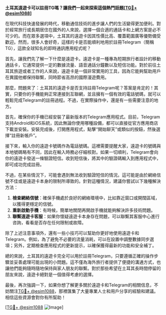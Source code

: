 **土耳其遠遊卡可以註冊TG嗎？讓我們一起來探索這個熱門話題[[TG💪+ @esim1088](https://t.me/s/esim1088)]**

在現代科技快速發展的時代，移動通信技術的進步讓人們的生活變得更加便利。對於經常旅行或長期居住在國外的人來說，選擇一個合適的通話卡和上網方案是必不可少的。而在眾多選項中，土耳其的遠遊卡因其性價比高、覆蓋範圍廣等優勢備受歡迎。然而，很多人會好奇，這樣的卡是否能順利地用於註冊Telegram（簡稱TG），這款全球知名的即時通訊應用程式呢？

首先，讓我們先了解一下什麼是遠遊卡。遠遊卡是一種專為短期旅行者設計的移動通話卡，它通常提供一定的數據流量、語音通話分鐘數以及短信功能。對於前往土耳其旅遊或者工作的人來說，遠遊卡是一個非常實用的工具，因為它能夠幫助用戶在異國他鄉保持聯繫，同時節省高昂的國際漫遊費用。

那麼，問題來了：土耳其的遠遊卡是否支持註冊Telegram呢？答案是肯定的！其實，只要你的手機能夠正常連接到互聯網，並且擁有一個有效的電話號碼，就可以輕鬆完成Telegram的註冊過程。不過，在實際操作中，還是有一些需要注意的地方。

首先，確保你的手機已經安裝了最新版本的Telegram應用程式。目前，Telegram支持Android和iOS系統，因此無論你使用哪種設備，都可以直接從官方應用商店下載並安裝。安裝完成後，打開應用程式，點擊“開始聊天”或類似的按鈕，然後選擇“註冊新帳戶”。

接下來，輸入你的遠遊卡號碼作為電話號碼。這裡需要提醒大家，遠遊卡的號碼與本地號碼略有不同，因此在輸入時務必仔細核對。如果一切順利，Telegram會向你的遠遊卡發送一條驗證短信。收到短信後，將其中的驗證碼輸入到應用程式中，即可成功完成註冊。

不過，在某些情況下，可能會遇到無法收到驗證短信的情況。這可能是由於網絡信號不佳或是遠遊卡本身的限制所導致的。針對這種情況，建議你嘗試以下幾種解決方法：

1. **檢查網絡信號**：確保手機處於良好的網絡環境中，比如靠近窗口或開闊區域，以獲得更穩定的信號。
2. **重新啟動手機**：有時候，簡單地關閉再開啟手機就能夠解決許多技術問題。
3. **聯繫遠遊卡客服**：如果你懷疑遠遊卡本身存在問題，可以聯繫其客服中心進行咨詢，看看是否存在任何限制或故障。

除了上述注意事項外，還有一些小技巧可以幫助你更好地使用遠遊卡和Telegram。例如，為了避免不必要的流量消耗，可以在設置中調整數據同步選項；另外，定期檢查應用程式的更新提示，以確保獲得最新的功能和安全補丁。

總的來說，土耳其的遠遊卡完全可以用於註冊Telegram，只要遵循正確的操作步驟並妥善處理可能出現的小問題。這不僅為海外旅行者提供了便捷的溝通方式，也讓他們能夠隨時隨地保持與家人朋友的聯繫。對於那些希望在土耳其長時間停留的朋友來說，遠遊卡絕對是一個值得考慮的選擇。

最後，再次強調一下，如果你想了解更多關於遠遊卡和Telegram的相關信息，不妨關注[TG💪+ @esim1088](https://t.me/s/esim1088)，那裡匯集了大量專業人士和用戶分享的經驗和建議。相信這些資源會對你有所幫助！

[[TG💪+ @esim1088](https://t.me/s/esim1088) ![Image](https://i.postimg.cc/4NQfJmqS/Snipaste-2025-05-13-00-14-12.png)]